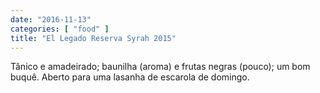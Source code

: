 ```yaml
---
date: "2016-11-13"
categories: [ "food" ]
title: "El Legado Reserva Syrah 2015"
---
```

Tânico e amadeirado; baunilha (aroma) e frutas negras (pouco); um bom buquê. Aberto para uma lasanha de escarola de domingo.
